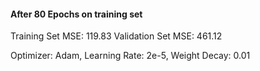 #### After 80 Epochs on training set

Training Set MSE: 119.83
Validation Set MSE: 461.12

Optimizer: Adam, Learning Rate: 2e-5, Weight Decay: 0.01
